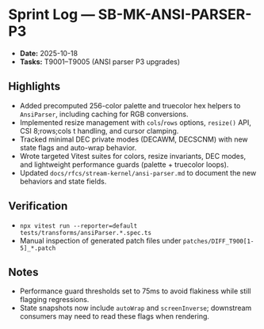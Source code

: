 # Sprint Log — SB-MK-ANSI-PARSER-P3

- **Date:** 2025-10-18
- **Tasks:** T9001–T9005 (ANSI parser P3 upgrades)

## Highlights

- Added precomputed 256-color palette and truecolor hex helpers to `AnsiParser`, including caching for RGB conversions.
- Implemented resize management with `cols`/`rows` options, `resize()` API, CSI 8;rows;cols t handling, and cursor clamping.
- Tracked minimal DEC private modes (DECAWM, DECSCNM) with new state flags and auto-wrap behavior.
- Wrote targeted Vitest suites for colors, resize invariants, DEC modes, and lightweight performance guards (palette + truecolor loops).
- Updated `docs/rfcs/stream-kernel/ansi-parser.md` to document the new behaviors and state fields.

## Verification

- `npx vitest run --reporter=default tests/transforms/ansiParser.*.spec.ts`
- Manual inspection of generated patch files under `patches/DIFF_T900[1-5]_*.patch`

## Notes

- Performance guard thresholds set to 75ms to avoid flakiness while still flagging regressions.
- State snapshots now include `autoWrap` and `screenInverse`; downstream consumers may need to read these flags when rendering.
